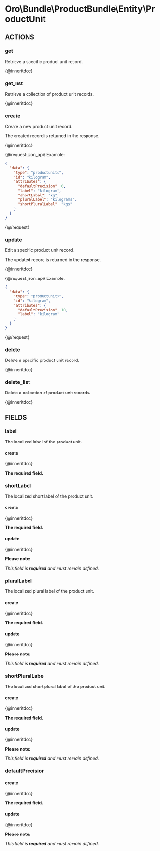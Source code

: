 # Oro\Bundle\ProductBundle\Entity\ProductUnit

## ACTIONS

### get

Retrieve a specific product unit record.

{@inheritdoc}

### get_list

Retrieve a collection of product unit records.

{@inheritdoc}

### create

Create a new product unit record.

The created record is returned in the response.

{@inheritdoc}

{@request:json_api}
Example:

```JSON
{
  "data": {
    "type": "productunits",
    "id": "kilogram",
    "attributes": {
      "defaultPrecision": 0,
      "label": "kilogram",
      "shortLabel": "kg",
      "pluralLabel": "kilograms",
      "shortPluralLabel": "kgs"
    }
  }
}
```
{@/request}

### update

Edit a specific product unit record.

The updated record is returned in the response.

{@inheritdoc}

{@request:json_api}
Example:

```JSON
{
  "data": {
    "type": "productunits",
    "id": "kilogram",
    "attributes": {
      "defaultPrecision": 10,
      "label": "kilogram"
    }
  }
}
```
{@/request}

### delete

Delete a specific product unit record.

{@inheritdoc}

### delete_list

Delete a collection of product unit records.

{@inheritdoc}

## FIELDS

### label

The localized label of the product unit.

#### create

{@inheritdoc}

**The required field.**

### shortLabel

The localized short label of the product unit.

#### create

{@inheritdoc}

**The required field.**

#### update

{@inheritdoc}

**Please note:**

*This field is **required** and must remain defined.*

### pluralLabel

The localized plural label of the product unit.

#### create

{@inheritdoc}

**The required field.**

#### update

{@inheritdoc}

**Please note:**

*This field is **required** and must remain defined.*

### shortPluralLabel

The localized short plural label of the product unit.

#### create

{@inheritdoc}

**The required field.**

#### update

{@inheritdoc}

**Please note:**

*This field is **required** and must remain defined.*

### defaultPrecision

#### create

{@inheritdoc}

**The required field.**

#### update

{@inheritdoc}

**Please note:**

*This field is **required** and must remain defined.*
